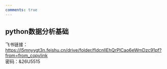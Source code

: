 ```yaml
---
comments: true
---
```


## python数据分析基础

飞书链接：https://l5mnyvgt3n.feishu.cn/drive/folder/fldcnIlEhQrPlCao6eWmDzc91pf?from=from_copylink    
密码：&26U5515 


